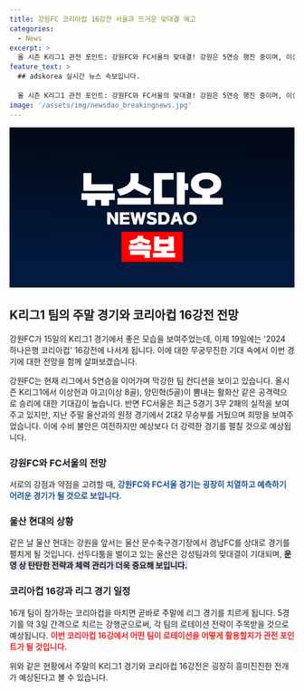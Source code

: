 ```yaml
---
title: 강원FC 코리아컵 16강전 서울과 뜨거운 맞대결 예고
categories:
  - News
excerpt: >
  올 시즌 K리그1 관전 포인트: 강원FC와 FC서울의 맞대결! 강원은 5연승 행진 중이며, 이상헌과 야고의 활약으로 공격력을 과시. 서울은 최근 불안한 수비진을 보완 중이나, 희망을 품고 있다. 또한, 울산은 경남FC와의 치열한 경기에 집중하며 선수교체 등 노련한 운영이 예상된다. 16개 팀은 코리아컵 후 주말에 리그 경기를 치르며, 로테이션으로 팀의 체력안배가 관건이 될 전망이다. (단어 수: 104자)
feature_text: >
  ## adskorea 실시간 뉴스 속보입니다.

  올 시즌 K리그1 관전 포인트: 강원FC와 FC서울의 맞대결! 강원은 5연승 행진 중이며, 이상헌과 야고의 활약으로 공격력을 과시. 서울은 최근 불안한 수비진을 보완 중이나, 희망을 품고 있다. 또한, 울산은 경남FC와의 치열한 경기에 집중하며 선수교체 등 노련한 운영이 예상된다. 16개 팀은 코리아컵 후 주말에 리그 경기를 치르며, 로테이션으로 팀의 체력안배가 관건이 될 전망이다. (단어 수: 104자)
image: '/assets/img/newsdao_breakingnews.jpg'
---
```


<p><img src="/assets/img/newsdao_breakingnews.jpg" alt="adskorea 속보" /></p>

<h2 data-ke-size="size26">K리그1 팀의 주말 경기와 코리아컵 16강전 전망</h2>

<p>강원FC가 15일의 K리그1 경기에서 좋은 모습을 보여주었는데, 이제 19일에는 '2024 하나은행 코리아컵' 16강전에 나서게 됩니다. 이에 대한 무궁무진한 기대 속에서 이번 경기에 대한 전망을 함께 살펴보겠습니다.</p>

<p data-ke-size="size16">강원FC는 현재 리그에서 5연승을 이어가며 막강한 팀 컨디션을 보이고 있습니다. 올시즌 K리그1에서 이상헌과 야고(이상 8골), 양민혁(5골)이 뽐내는 활화산 같은 공격력으로 승리에 대한 기대감이 높습니다. 반면 FC서울은 최근 5경기 3무 2패의 실적을 보여주고 있지만, 지난 주말 울산과의 원정 경기에서 2대2 무승부를 거뒀으며 희망을 보여주었습니다. 이에 수비 불안은 여전하지만 예상보다 더 강력한 경기를 펼칠 것으로 예상됩니다.</p>

<h3>강원FC와 FC서울의 전망</h3>

<p>서로의 강점과 약점을 고려할 때, <b><span style="color: #1a5490;">강원FC와 FC서울 경기는 굉장히 치열하고 예측하기 어려운 경기가 될 것으로 보입니다.</span></b></p>

<h3>울산 현대의 상황</h3>

<p>같은 날 울산 현대는 강원을 앞서는 울산 문수축구경기장에서 경남FC를 상대로 경기를 펼치게 될 것입니다. 선두다툼을 벌이고 있는 울산은 강성팀과의 맞대결이 기대되며, <b><span style="background-color: #21538527;">운영 상 탄탄한 전략과 체력 관리가 더욱 중요해 보입니다.</span></b></p>

<h3>코리아컵 16강과 리그 경기 일정</h3>

<p>16개 팀이 참가하는 코리아컵을 마치면 곧바로 주말에 리그 경기를 치르게 됩니다. 5경기를 약 3일 간격으로 치르는 강행군으로써, 각 팀의 로테이션 전략이 주목받을 것으로 예상됩니다. <b><span style="color: #ee2323;">이번 코리아컵 16강에서 어떤 팀이 로테이션을 어떻게 활용할지가 관전 포인트가 될 것입니다.</span></b></p>

<p>위와 같은 현황에서 주말의 K리그1 경기와 코리아컵 16강전은 굉장히 흥미진진한 전개가 예상된다고 볼 수 있습니다.</p>

